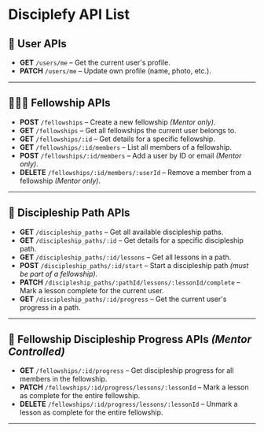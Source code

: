 # Disciplefy API List

## 👤 User APIs
- **GET** `/users/me` – Get the current user's profile.
- **PATCH** `/users/me` – Update own profile (name, photo, etc.).

---

## 🧑‍🤝‍🧑 Fellowship APIs
- **POST** `/fellowships` – Create a new fellowship *(Mentor only)*.
- **GET** `/fellowships` – Get all fellowships the current user belongs to.
- **GET** `/fellowships/:id` – Get details for a specific fellowship.
- **GET** `/fellowships/:id/members` – List all members of a fellowship.
- **POST** `/fellowships/:id/members` – Add a user by ID or email *(Mentor only)*.
- **DELETE** `/fellowships/:id/members/:userId` – Remove a member from a fellowship *(Mentor only)*.

---

## 📖 Discipleship Path APIs
- **GET** `/discipleship_paths` – Get all available discipleship paths.
- **GET** `/discipleship_paths/:id` – Get details for a specific discipleship path.
- **GET** `/discipleship_paths/:id/lessons` – Get all lessons in a path.
- **POST** `/discipleship_paths/:id/start` – Start a discipleship path *(must be part of a fellowship)*.
- **PATCH** `/discipleship_paths/:pathId/lessons/:lessonId/complete` – Mark a lesson complete for the current user.
- **GET** `/discipleship_paths/:id/progress` – Get the current user's progress in a path.

---

## 📓 Fellowship Discipleship Progress APIs *(Mentor Controlled)*
- **GET** `/fellowships/:id/progress` – Get discipleship progress for all members in the fellowship.
- **PATCH** `/fellowships/:id/progress/lessons/:lessonId` – Mark a lesson as complete for the entire fellowship.
- **DELETE** `/fellowships/:id/progress/lessons/:lessonId` – Unmark a lesson as complete for the entire fellowship.

---
